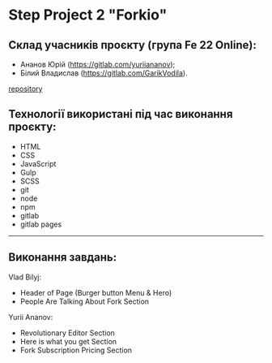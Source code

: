 # Step Project 2 "Forkio" 

## Склад учасників проєкту (група Fe 22 Online):

- Ананов Юрій (https://gitlab.com/yuriiananov);
- Білий Владислав (https://gitlab.com/GarikVodila).

[repository](https://gitlab.com/yuriiananov/step-project-forkio)

## Технології використані під час виконання проєкту:

- HTML
- CSS
- JavaScript
- Gulp
- SCSS
- git
- node
- npm
- gitlab
- gitlab pages
---

## Виконання завдань:

Vlad Bilyj:

- Header of Page (Burger button Menu & Hero)
- People Are Talking About Fork Section

Yurii Ananov:

- Revolutionary Editor Section
- Here is what you get Section
- Fork Subscription Pricing Section